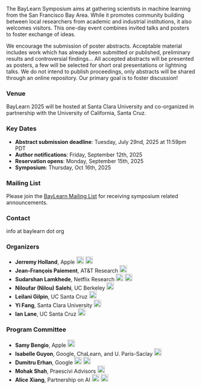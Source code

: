 The BayLearn Symposium aims at gathering scientists in machine learning from the San Francisco Bay Area. While it promotes community building between local researchers from academic and industrial institutions, it also welcomes visitors. This one-day event combines invited talks and posters to foster exchange of ideas.

We encourage the submission of poster abstracts. Acceptable material includes work which has already been submitted or published, preliminary results and controversial findings... All accepted abstracts will be presented as posters, a few will be selected for short oral presentations or lightning talks. We do not intend to publish proceedings, only abstracts will be shared through an online repository. Our primary goal is to foster discussion!

### Venue
BayLearn 2025 will be hosted at Santa Clara University and co-organized in partnership with the University of California, Santa Cruz.

### Key Dates
* **Abstract submission deadline**: Tuesday, July 29nd, 2025 at 11:59pm PDT
* **Author notifications**: Friday, September 12th, 2025
* **Reservation opens**: Monday, September 15th, 2025
* **Symposium**: Thursday, Oct 16th, 2025

### Mailing List
Please join the [BayLearn Mailing List](https://list.baylearn.org/mailer/subscription?f=aK11NFcwFHDsqyg2KtuWT9EADnAgk1IC6JmBfVDyvslA1pA3IFZ0eb1CNHk3hiPbn9uo8h06Xpg9uJpNfDV7Eg&sa=D&sntz=1&usg=AFQjCNFY4nELZp_qKIPqOxRyfww6bTArnQ) for receiving symposium related announcements.

### Contact
info at baylearn dot org

### Organizers
  * **Jerremy Holland**, Apple  <a href="https://www.linkedin.com/in/jerremy/"><img src="static/images/linkedin-logo.png" alt="Jerremy's LinkedIn Profile" width="20" padding="5"/></a> <a href="https://twitter.com/jerremy"><img src="static/images/twitter-logo-square.png" alt="Jerremy's Twitter" width="20" padding="5"/></a>
  * **Jean-François Paiement**, AT&T Research <a href="https://www.linkedin.com/in/jean-francois-paiement-75a40217/"><img src="static/images/linkedin-logo.png" alt="JF's LinkedIn Profile" width="20" padding="5"/></a>
  * **Sudarshan Lamkhede**, Netflix Research <a href="https://www.linkedin.com/in/sudarshanlamkhede/"><img src="static/images/linkedin-logo.png" alt="Sudarshan's LinkedIn Profile" width="20" padding="5"/></a> <a href="https://twitter.com/__sudarshan__"><img src="static/images/twitter-logo-square.png" alt="Jerremy's Twitter" width="20" padding="5"/></a>
  * **Niloufar (Nilou) Salehi**, UC Berkeley <a href="https://www.linkedin.com/in/niloufar-salehi/"><img src="static/images/linkedin-logo.png" alt="Niloufar's LinkedIn Profile" width="20" padding="5"/></a> 
  * **Leilani Gilpin**, UC Santa Cruz <a href="https://www.linkedin.com/in/leilanigilpin/"><img src="static/images/linkedin-logo.png" alt="Leilani's LinkedIn Profile" width="20" padding="5"/></a>
  * **Yi Fang**, Santa Clara University <a href="https://www.linkedin.com/in/yi-fang-63a82b16/"><img src="static/images/linkedin-logo.png" alt="Yi's LinkedIn Profile" width="20" padding="5"/></a>
  * **Ian Lane**, UC Santa Cruz <a href="https://www.linkedin.com/in/ianrlane/"><img src="static/images/linkedin-logo.png" alt="Leilani's LinkedIn Profile" width="20" padding="5"/></a>


### Program Committee
  * **Samy Bengio**, Apple <a href="https://www.linkedin.com/in/bengio/"><img src="static/images/linkedin-logo.png" alt="Samy's LinkedIn Profile" width="20" padding="5"/></a>
  * **Isabelle Guyon**, Google, ChaLearn, and U. Paris-Saclay <a href="https://www.linkedin.com/in/isabelle-guyon-aa371170/"><img src="static/images/linkedin-logo.png" alt="Isabelle's LinkedIn Profile" width="20" padding="5"/></a>
  * **Dumitru Erhan**, Google <a href="https://www.linkedin.com/in/dumitruerhan/"><img src="static/images/linkedin-logo.png" alt="Dumitru's LinkedIn Profile" width="20" padding="5"/></a> <a href="https://twitter.com/doomie"><img src="static/images/twitter-logo-square.png" alt="Jerremy's Twitter" width="20" padding="5"/></a>
  * **Mohak Shah**, Praescivi Advisors <a href="https://www.linkedin.com/in/mohakshah1/"><img src="static/images/linkedin-logo.png" alt="Mohak's LinkedIn Profile" width="20" padding="5"/></a>
  * **Alice Xiang**, Partnership on AI <a href="https://www.linkedin.com/in/alice-xiang-3832aa18/"><img src="static/images/linkedin-logo.png" alt="Alice's LinkedIn Profile" width="20" padding="5"/></a> <a href="https://twitter.com/alicexiang"><img src="static/images/twitter-logo-square.png" alt="Alice's Twitter" width="20" padding="5"/></a>
